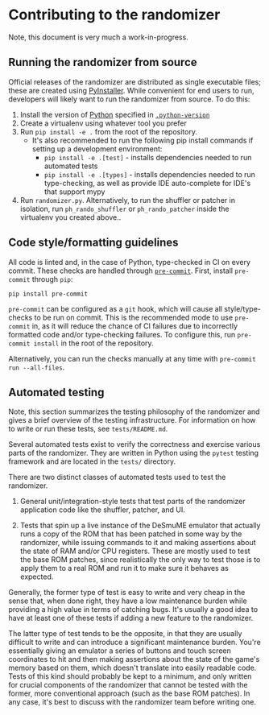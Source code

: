 # Contributing to the randomizer

Note, this document is very much a work-in-progress.

## Running the randomizer from source

Official releases of the randomizer are distributed as single executable files; these are created using [PyInstaller](https://pyinstaller.org). While convenient for end users to run, developers will likely want to run the randomizer from source. To do this:

1. Install the version of [Python](https://www.python.org/downloads/) specified in [`.python-version`](https://github.com/phst-randomizer/ph-randomizer/blob/main/.python-version)
2. Create a virtualenv using whatever tool you prefer
3. Run `pip install -e .` from the root of the repository.
   - It's also recommended to run the following pip install commands if setting up a development environment:
     - `pip install -e .[test]` - installs dependencies needed to run automated tests
     - `pip install -e .[types]` - installs dependencies needed to run type-checking, as well as provide IDE auto-complete for IDE's that support mypy
4. Run `randomizer.py`. Alternatively, to run the shuffler or patcher in isolation, run `ph_rando_shuffler` or `ph_rando_patcher` inside the virtualenv you created above..

## Code style/formatting guidelines

All code is linted and, in the case of Python, type-checked in CI on every commit. These checks are handled through [`pre-commit`](https://github.com/pre-commit/pre-commit). First, install `pre-commit` through `pip`:

`pip install pre-commit`

`pre-commit` can be configured as a `git` hook, which will cause all style/type-checks to be run on commit. This is the recommended mode to use `pre-commit` in, as it will reduce the chance of CI failures due to incorrectly formatted code and/or type-checking failures. To configure this, run `pre-commit install` in the root of the repository.

Alternatively, you can run the checks manually at any time with `pre-commit run --all-files`.

## Automated testing

Note, this section summarizes the testing philosophy of the randomizer and gives a brief overview of the testing infrastructure. For information on how to write or run these tests, see `tests/README.md`.

Several automated tests exist to verify the correctness and exercise various parts of the randomizer. They are written in Python using the `pytest`
testing framework and are located in the `tests/` directory.

There are two distinct classes of automated tests used to test the randomizer.

1. General unit/integration-style tests that test parts of the randomizer application code like the shuffler, patcher, and UI.

2. Tests that spin up a live instance of the DeSmuME emulator that actually runs a copy of the ROM that has been patched in some way by the randomizer, while issuing commands to it and making assertions about the state of RAM and/or CPU registers. These are mostly used to test the base ROM patches, since realistically the only way to test those is to apply them to a real ROM and run it to make sure it behaves as expected.

Generally, the former type of test is easy to write and very cheap in the sense that, when done right, they have a low maintenance burden while providing a high value in terms of catching bugs. It's usually a good idea to have at least one of these tests if adding a new feature to the randomizer.

The latter type of test tends to be the opposite, in that they are usually difficult to write and can introduce a significant maintenance burden. You're essentially giving an emulator a series of buttons and touch screen coordinates to hit and then making assertions about the state of the game's memory based on them, which doesn't translate into easily readable code. Tests of this kind should probably be kept to a minimum, and only written for crucial components of the randomizer that cannot be tested with the former, more conventional approach (such as the base ROM patches). In any case, it's best to discuss with the randomizer team before writing one.
